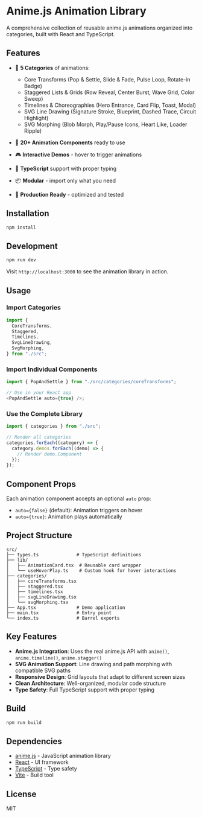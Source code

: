 # Anime.js Animation Library

A comprehensive collection of reusable anime.js animations organized into categories, built with React and TypeScript.

## Features

- 🎯 **5 Categories** of animations:

  - Core Transforms (Pop & Settle, Slide & Fade, Pulse Loop, Rotate-in Badge)
  - Staggered Lists & Grids (Row Reveal, Center Burst, Wave Grid, Color Sweep)
  - Timelines & Choreographies (Hero Entrance, Card Flip, Toast, Modal)
  - SVG Line Drawing (Signature Stroke, Blueprint, Dashed Trace, Circuit Highlight)
  - SVG Morphing (Blob Morph, Play/Pause Icons, Heart Like, Loader Ripple)

- 🎨 **20+ Animation Components** ready to use
- 🎮 **Interactive Demos** - hover to trigger animations
- 🔧 **TypeScript** support with proper typing
- 📦 **Modular** - import only what you need
- 🎯 **Production Ready** - optimized and tested

## Installation

```bash
npm install
```

## Development

```bash
npm run dev
```

Visit `http://localhost:3000` to see the animation library in action.

## Usage

### Import Categories

```typescript
import {
  CoreTransforms,
  Staggered,
  Timelines,
  SvgLineDrawing,
  SvgMorphing,
} from "./src";
```

### Import Individual Components

```typescript
import { PopAndSettle } from "./src/categories/coreTransforms";

// Use in your React app
<PopAndSettle auto={true} />;
```

### Use the Complete Library

```typescript
import { categories } from "./src";

// Render all categories
categories.forEach((category) => {
  category.demos.forEach((demo) => {
    // Render demo.Component
  });
});
```

## Component Props

Each animation component accepts an optional `auto` prop:

- `auto={false}` (default): Animation triggers on hover
- `auto={true}`: Animation plays automatically

## Project Structure

```
src/
├── types.ts              # TypeScript definitions
├── lib/
│   ├── AnimationCard.tsx  # Reusable card wrapper
│   └── useHoverPlay.ts    # Custom hook for hover interactions
├── categories/
│   ├── coreTransforms.tsx
│   ├── staggered.tsx
│   ├── timelines.tsx
│   ├── svgLineDrawing.tsx
│   └── svgMorphing.tsx
├── App.tsx               # Demo application
├── main.tsx              # Entry point
└── index.ts              # Barrel exports
```

## Key Features

- **Anime.js Integration**: Uses the real anime.js API with `anime()`, `anime.timeline()`, `anime.stagger()`
- **SVG Animation Support**: Line drawing and path morphing with compatible SVG paths
- **Responsive Design**: Grid layouts that adapt to different screen sizes
- **Clean Architecture**: Well-organized, modular code structure
- **Type Safety**: Full TypeScript support with proper typing

## Build

```bash
npm run build
```

## Dependencies

- [anime.js](https://animejs.com/) - JavaScript animation library
- [React](https://reactjs.org/) - UI framework
- [TypeScript](https://www.typescriptlang.org/) - Type safety
- [Vite](https://vitejs.dev/) - Build tool

## License

MIT
